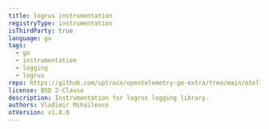 ```yaml
---
title: logrus instrumentation
registryType: instrumentation
isThirdParty: true
language: go
tags:
  - go
  - instrumentation
  - logging
  - logrus
repo: https://github.com/uptrace/opentelemetry-go-extra/tree/main/otellogrus
license: BSD 2-Clause
description: Instrumentation for logrus logging library.
authors: Vladimir Mihailenco
otVersion: v1.0.0
---
```

